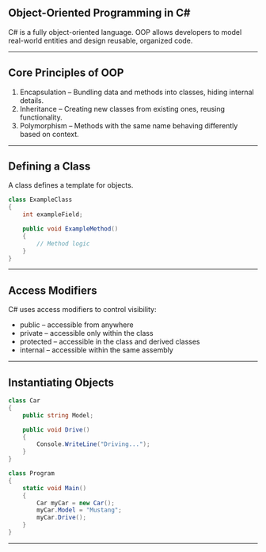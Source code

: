 ## Object-Oriented Programming in C#

<span class="emphasis">C#</span> is a fully object-oriented language. OOP allows developers to model real-world entities and design reusable, organized code.

---

## Core Principles of OOP

1. <span class="emphasis">Encapsulation</span> – Bundling data and methods into classes, hiding internal details.  
2. <span class="emphasis">Inheritance</span> – Creating new classes from existing ones, reusing functionality.  
3. <span class="emphasis">Polymorphism</span> – Methods with the same name behaving differently based on context.

---

## Defining a Class

A class defines a template for objects.

```csharp  
class ExampleClass  
{  
    int exampleField;  

    public void ExampleMethod()  
    {  
        // Method logic  
    }  
}
```

---

## Access Modifiers

C# uses access modifiers to control visibility:

- public – accessible from anywhere  
- private – accessible only within the class  
- protected – accessible in the class and derived classes  
- internal – accessible within the same assembly

---

## Instantiating Objects

```csharp  
class Car  
{  
    public string Model;  

    public void Drive()  
    {  
        Console.WriteLine("Driving...");  
    }  
}  

class Program  
{  
    static void Main()  
    {  
        Car myCar = new Car();  
        myCar.Model = "Mustang";  
        myCar.Drive();  
    }  
}
```

---
